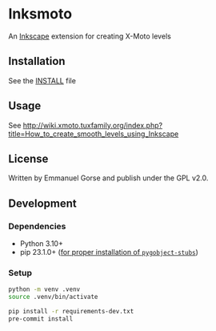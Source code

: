 # Inksmoto

An [Inkscape](http://www.inkscape.org/) extension for creating X-Moto levels

## Installation
See the [INSTALL](INSTALL) file

## Usage
See http://wiki.xmoto.tuxfamily.org/index.php?title=How_to_create_smooth_levels_using_Inkscape

## License
Written by Emmanuel Gorse and publish under the GPL v2.0.

## Development
### Dependencies
- Python 3.10+
- pip 23.1.0+ ([for proper installation of `pygobject-stubs`](https://github.com/pygobject/pygobject-stubs/blob/8a954eeaca7cc8b875caaf27cebc3b5a4a99d667/README.md#project-integration))

### Setup
```bash
python -m venv .venv
source .venv/bin/activate

pip install -r requirements-dev.txt
pre-commit install
```
